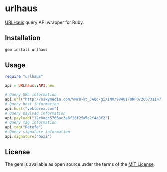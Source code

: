 # urlhaus

[URLHaus](https://urlhaus.abuse.ch/) query API wrapper for Ruby.

## Installation

```bash
gem install urlhaus
```

## Usage

```ruby
require "urlhaus"

api = URLhaus::API.new

# Query URL information
api.url("http://sskymedia.com/VMYB-ht_JAQo-gi/INV/99401FORPO/20673114777/US/Outstanding-Invoices/")
# Query host information
api.host("vektorex.com")
# Query payload information
api.payload("12c8aec5766ac3e6f26f2505e2f4a8f2")
# Query tag information
api.tag("Retefe")
# Query signature information
api.signature("Gozi")
```

## License

The gem is available as open source under the terms of the [MIT License](https://opensource.org/licenses/MIT).
